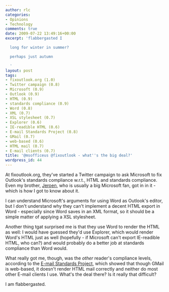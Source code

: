 ```yaml
---
author: rlc
categories:
- Opinions
- Technology
comments: true
date: 2009-07-22 13:49:16+00:00
excerpt: 'flabbergasted I

  long for winter in summer?

  perhaps just autumn

  '
layout: post
tags:
- fixoutlook.org (1.0)
- Twitter campaign (0.8)
- Microsoft (0.9)
- Outlook (0.9)
- HTML (0.9)
- standards compliance (0.9)
- Word (0.8)
- XML (0.7)
- XSL stylesheet (0.7)
- Explorer (0.6)
- IE-readible HTML (0.6)
- E-mail Standards Project (0.8)
- GMail (0.7)
- web-based (0.6)
- HTML mail (0.7)
- E-mail clients (0.7)
title: '@msofficeus @fixoutlook - what''s the big deal?'
wordpress_id: 44
---
```


At fixoutlook.org, they've started a Twitter campaign to ask Microsoft to fix Outlook's standards compliance w.r.t., HTML and standards compliance. Even my brother, [Jeroen](http://www.jeroenlandheer.com), who is usually a big Microsoft fan, got in in it - which is how I got to know about it.

I can understand Microsoft's arguments for using Word as Outlook's editor, but I don't understand why they can't implement a decent HTML export in Word - especially since Word saves in an XML format, so it should be a simple matter of applying a XSL stylesheet.

Another thing tgat surprised me is that they use Word to render the HTML as well: I would have guessed they'd use Explorer, which would render Word's HTML just as well (hopefully - if Microsoft can't export IE-readible HTML, who can?) and would probably do a better job at standards compliance than Word would.

What really got me, though, was the _other_ reader's compliance levels, according to the [E-mail Standards Project](http://www.email-standards.org), which showed that though GMail is web-based, it doesn't render HTML mail correctly and neither do most other E-mail clients I use. What's the deal there? Is it really that difficult?

I am flabbergasted.